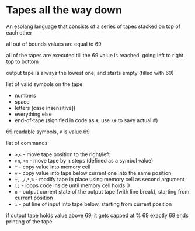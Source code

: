 # Tapes all the way down
An esolang language that consists of a series of tapes stacked on top of each other

all out of bounds values are equal to 69

all of the tapes are executed till the 69 value is reached, going left to right top to bottom

output tape is always the lowest one, and starts empty (filled with 69)

list of valid symbols on the tape:
* numbers
* space
* letters (case insensitive])
* everything else
* end-of-tape (signified in code as `#`, use `\#` to save actual #)

69 readable symbols, `#` is value 69

list of commands:
* `>`,`<` - move tape position to the right/left
* `>n`, `<n` - move tape by n steps (defined as a symbol value)
* `^` - copy value into memory cell
* `v` - copy value into tape below current one into the same position
* `+`,`-`,`/`,`*`,`%` - modify tape in place using memory cell as second argument
* `[]` - loops code inside until memory cell holds 0
* `o` - output current state of the output tape (with line break), starting from current position
* `i` - put line of input into tape below, starting from current position

if output tape holds value above 69, it gets capped at % 69
exactly 69 ends printing of the tape
